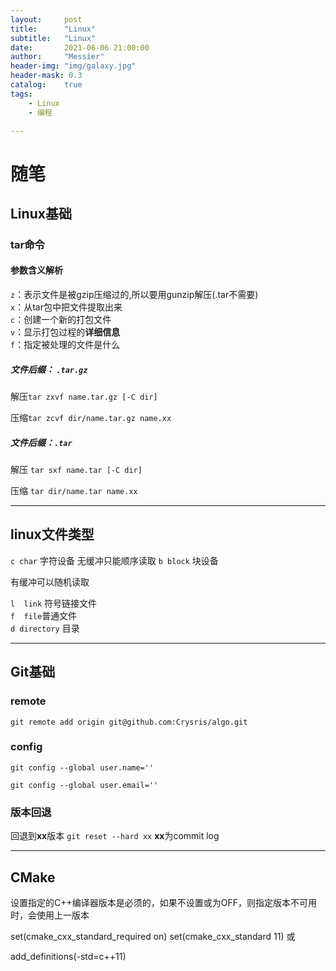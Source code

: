 ```yaml
---
layout:     post
title:      "Linux"
subtitle:   "Linux"
date:       2021-06-06 21:00:00
author:     "Messier"
header-img: "img/galaxy.jpg"
header-mask: 0.3
catalog:    true
tags:
    - Linux
    - 编程

---
```


# 随笔


## Linux基础

### tar命令

#### 参数含义解析  

`z`：表示文件是被gzip压缩过的,所以要用gunzip解压(.tar不需要)  
`x`：从tar包中把文件提取出来  
`c`：创建一个新的打包文件  
`v`：显示打包过程的**详细信息**  
`f`：指定被处理的文件是什么  

##### 文件后缀： `.tar.gz`  


解压`tar zxvf name.tar.gz [-C dir]`  

压缩`tar zcvf dir/name.tar.gz name.xx` 




##### 文件后缀：`.tar`

解压 `tar sxf name.tar [-C dir]`

压缩 `tar dir/name.tar name.xx`

****************************************
## linux文件类型

`c char` 字符设备
无缓冲只能顺序读取
`b block` 块设备

有缓冲可以随机读取

`l  link` 符号链接文件  
`f  file`普通文件  
`d directory` 目录

***********************************
## Git基础


### remote

`git remote add origin git@github.com:Crysris/algo.git`

### config

`git config --global user.name=''`  

`git config --global user.email=''`

### 版本回退
回退到**xx**版本 `git reset --hard xx` **xx**为commit log
**********************************

## CMake

设置指定的C++编译器版本是必须的，如果不设置或为OFF，则指定版本不可用时，会使用上一版本

set(cmake_cxx_standard_required on)
set(cmake_cxx_standard 11)
或

add_definitions(-std=c++11)





